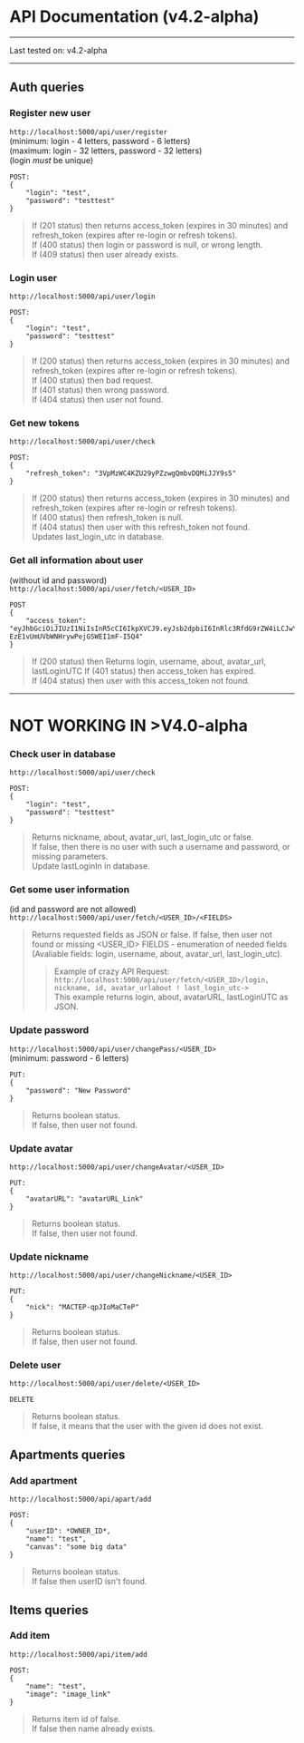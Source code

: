 # API Documentation (v4.2-alpha)

____
Last tested on: v4.2-alpha
____

## Auth queries

### Register new user
`http://localhost:5000/api/user/register` <br>
(minimum: login - 4 letters, password - 6 letters) <br>
(maximum: login - 32 letters, password - 32 letters) <br>
(login _must_ be unique) <br>
```
POST:
{
    "login": "test",
    "password": "testtest"
}
```
> If (201 status) then returns access_token (expires in 30 minutes) and refresh_token (expires after re-login or refresh tokens).<br>
> If (400 status) then login or password is null, or wrong length.<br>
> If (409 status) then user already exists.<br>

### Login user
`http://localhost:5000/api/user/login` <br>
```
POST:
{
    "login": "test",
    "password": "testtest"
}
```
> If (200 status) then returns access_token (expires in 30 minutes) and refresh_token (expires after re-login or refresh tokens).<br>
> If (400 status) then bad request.<br>
> If (401 status) then wrong password.<br>
> If (404 status) then user not found.<br>

### Get new tokens
`http://localhost:5000/api/user/check` <br>
```
POST:
{
    "refresh_token": "3VpMzWC4KZU29yPZzwgQmbvDQMiJJY9s5"
}
```
> If (200 status) then returns access_token (expires in 30 minutes) and refresh_token (expires after re-login or refresh tokens).<br>
> If (400 status) then refresh_token is null.<br>
> If (404 status) then user with this refresh_token not found.<br>
> Updates last_login_utc in database.<br>

### Get all information about user
(without id and password) <br>
`http://localhost:5000/api/user/fetch/<USER_ID>` <br>
```
POST
{
    "access_token": "eyJhbGciOiJIUzI1NiIsInR5cCI6IkpXVCJ9.eyJsb2dpbiI6InRlc3RfdG9rZW4iLCJwYXNzd29yZCI6IiQyYSQxMCRsdG84SDVaUnBRWXZTQUZQbDMyTFB1QnFsdHJEL2tpZ3h1azYwMXpBbmpJUmNjUHp4eUI0VyIsImlhdCI6MTYzNzUwNzIxNCwiZXhwIjoxNjM3NTA5MDE0fQ.gaF2jkTmBt-EzE1vUmUVbWNHrywPejGSWEI1mF-I5Q4"
}
```
> If (200 status) then Returns login, username, about, avatar_url, lastLoginUTC
> If (401 status) then access_token has expired.<br>
> If (404 status) then user with this access_token not found.<br>

____
# NOT WORKING IN >V4.0-alpha

### Check user in database
`http://localhost:5000/api/user/check` <br>
```
POST:
{
    "login": "test",
    "password": "testtest"
}
```
> Returns nickname, about, avatar_url, last_login_utc or false.<br>
> If false, then there is no user with such a username and password, or missing parameters.<br>
> Update lastLoginIn in database.

### Get some user information
(id and password are not allowed) <br>
`http://localhost:5000/api/user/fetch/<USER_ID>/<FIELDS>` <br>
> Returns requested fields as JSON or false.
> If false, then user not found or missing <USER_ID>
> FIELDS - enumeration of needed fields (Avaliable fields: login, username, about, avatar_url, last_login_utc).
>> Example of crazy API Request:<br>`http://localhost:5000/api/user/fetch/<USER_ID>/login, nickname, id, avatar_urlabout ! last_login_utc->`<br>
>> This example returns login, about, avatarURL, lastLoginUTC as JSON.

### Update password
`http://localhost:5000/api/user/changePass/<USER_ID>` <br>
(minimum: password - 6 letters) <br>
```
PUT:
{
    "password": "New Password"
}
```
> Returns boolean status.<br>
> If false, then user not found.


### Update avatar
`http://localhost:5000/api/user/changeAvatar/<USER_ID>` <br>
```
PUT:
{
    "avatarURL": "avatarURL_Link"
}
```
> Returns boolean status.<br>
> If false, then user not found.

### Update nickname
`http://localhost:5000/api/user/changeNickname/<USER_ID>` <br>
```
PUT:
{
    "nick": "MACTEP-qpJIoMaCTeP"
}
```
> Returns boolean status.<br>
> If false, then user not found.


### Delete user
`http://localhost:5000/api/user/delete/<USER_ID>` <br>
```
DELETE
```
> Returns boolean status.<br>
> If false, it means that the user with the given id does not exist.

## Apartments queries

### Add apartment
`http://localhost:5000/api/apart/add` <br>
```
POST:
{
    "userID": *OWNER_ID*,
    "name": "test",
    "canvas": "some big data"
}
```
> Returns boolean status.<br>
> If false then userID isn't found.

## Items queries

### Add item
`http://localhost:5000/api/item/add` <br>
```
POST:
{
    "name": "test",
    "image": "image_link"
}
```
> Returns item id of false.<br>
> If false then name already exists.